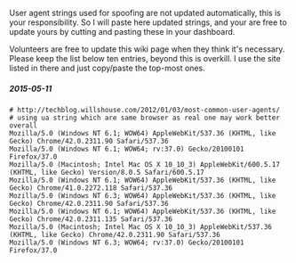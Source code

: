 User agent strings used for spoofing are not updated automatically, this is your responsibility. So I will paste here updated strings, and your are free to update yours by cutting and pasting these in your dashboard.

Volunteers are free to update this wiki page when they think it's necessary. Please keep the list below ten entries, beyond this is overkill. I use the site listed in there and just copy/paste the top-most ones.

##### 2015-05-11

    # http://techblog.willshouse.com/2012/01/03/most-common-user-agents/
    # using ua string which are same browser as real one may work better overall
    Mozilla/5.0 (Windows NT 6.1; WOW64) AppleWebKit/537.36 (KHTML, like Gecko) Chrome/42.0.2311.90 Safari/537.36
    Mozilla/5.0 (Windows NT 6.1; WOW64; rv:37.0) Gecko/20100101 Firefox/37.0
    Mozilla/5.0 (Macintosh; Intel Mac OS X 10_10_3) AppleWebKit/600.5.17 (KHTML, like Gecko) Version/8.0.5 Safari/600.5.17
    Mozilla/5.0 (Windows NT 6.1; WOW64) AppleWebKit/537.36 (KHTML, like Gecko) Chrome/41.0.2272.118 Safari/537.36
    Mozilla/5.0 (Windows NT 6.3; WOW64) AppleWebKit/537.36 (KHTML, like Gecko) Chrome/42.0.2311.90 Safari/537.36
    Mozilla/5.0 (Windows NT 6.1; WOW64) AppleWebKit/537.36 (KHTML, like Gecko) Chrome/42.0.2311.135 Safari/537.36
    Mozilla/5.0 (Macintosh; Intel Mac OS X 10_10_3) AppleWebKit/537.36 (KHTML, like Gecko) Chrome/42.0.2311.90 Safari/537.36
    Mozilla/5.0 (Windows NT 6.3; WOW64; rv:37.0) Gecko/20100101 Firefox/37.0
